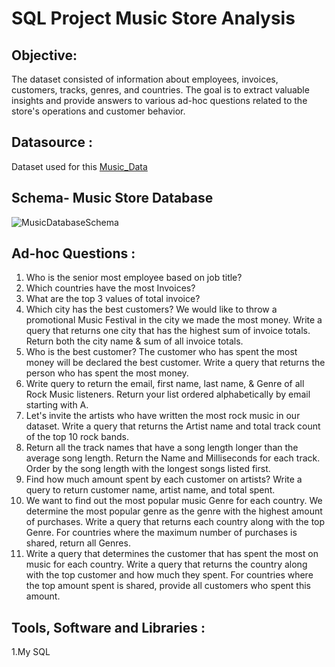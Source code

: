 # SQL Project Music Store Analysis


## Objective:
The dataset consisted of information about employees, invoices, customers, tracks, genres, and countries. The goal is to extract valuable insights and provide answers to various ad-hoc questions related to the store's operations and customer behavior.

## Datasource :
Dataset used for this [Music_Data](https://github.com/kirannavale/Portfolio-Projects/tree/main/SQL%20Music%20Store%20Analysis/Data)

## Schema- Music Store Database  

![MusicDatabaseSchema](https://github.com/kirannavale/Portfolio-Projects/assets/34519689/48a1f0e3-2248-4164-921b-5241ae4afa19)

##  Ad-hoc Questions :

1. Who is the senior most employee based on job title?
2. Which countries have the most Invoices?
3. What are the top 3 values of total invoice?
4. Which city has the best customers? We would like to throw a promotional Music Festival in the city we made the most money. Write a query that returns one city that has the highest sum of invoice totals. Return both the city name & sum of all invoice totals.
5. Who is the best customer? The customer who has spent the most money will be declared the best customer. Write a query that returns the person who has spent the most money.
6. Write query to return the email, first name, last name, & Genre of all Rock Music listeners. Return your list ordered alphabetically by email starting with A.
7. Let's invite the artists who have written the most rock music in our dataset. Write a query that returns the Artist name and total track count of the top 10 rock bands.
8. Return all the track names that have a song length longer than the average song length. Return the Name and Milliseconds for each track. Order by the song length with the longest songs listed first.
9. Find how much amount spent by each customer on artists? Write a query to return customer name, artist name, and total spent.
10. We want to find out the most popular music Genre for each country. We determine the most popular genre as the genre with the highest amount of purchases. Write a query that returns each country along with the top Genre. For countries where the maximum number of purchases is shared, return all Genres.
11. Write a query that determines the customer that has spent the most on music for each country. Write a query that returns the country along with the top customer and how much they spent. For countries where the top amount spent is shared, provide all customers who spent this amount.



## Tools, Software and Libraries :

1.My SQL
